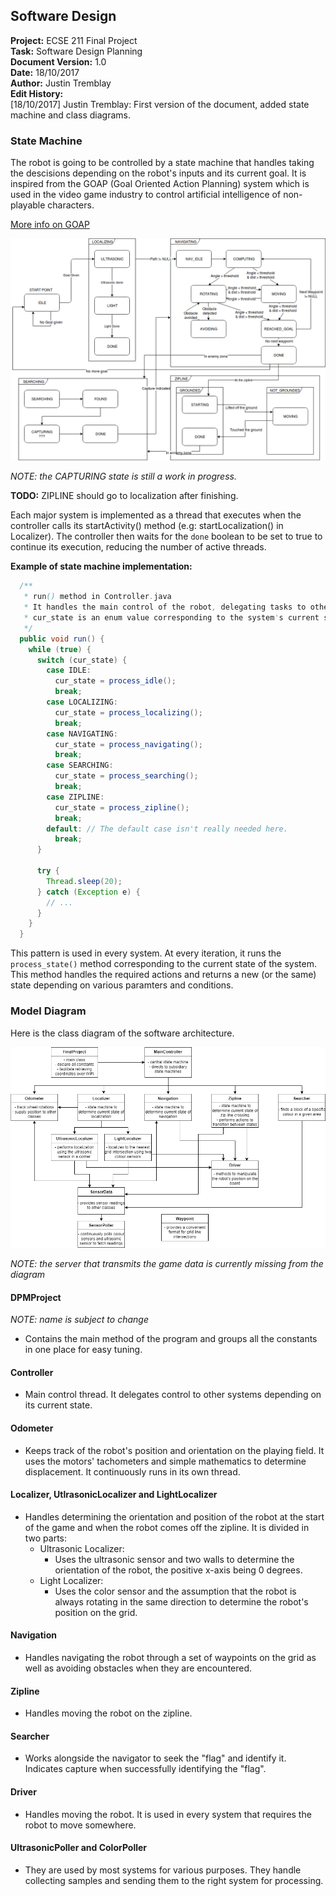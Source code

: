 ## Software Design

**Project:** ECSE 211 Final Project  
**Task:** Software Design Planning  
**Document Version:** 1.0  
**Date:** 18/10/2017  
**Author:** Justin Tremblay  
**Edit History:**  
[18/10/2017] Justin Tremblay: First version of the document, added state machine and class diagrams.  

### State Machine

The robot is going to be controlled by a state machine that handles taking the descisions depending on the robot's inputs and its current goal. It is inspired from the GOAP (Goal Oriented Action Planning) system which is used in the video game industry to control artificial intelligence of non-playable characters.

[More info on GOAP](http://alumni.media.mit.edu/~jorkin/goap.html)

![](./StateMachine.png)

*NOTE: the CAPTURING state is still a work in progress.*

**TODO:** ZIPLINE should go to localization after finishing.

Each major system is implemented as a thread that executes when the controller calls its startActivity() method (e.g: startLocalization() in Localizer). The controller then waits for the `done` boolean to be set to true to continue its execution, reducing the number of active threads.

**Example of state machine implementation:**

```java
  /**
   * run() method in Controller.java
   * It handles the main control of the robot, delegating tasks to other systems.
   * cur_state is an enum value corresponding to the system's current state.
   */
  public void run() {
    while (true) {
      switch (cur_state) {
        case IDLE:
          cur_state = process_idle();
          break;
        case LOCALIZING:
          cur_state = process_localizing();
          break;
        case NAVIGATING:
          cur_state = process_navigating();
          break;
        case SEARCHING:
          cur_state = process_searching();
          break;
        case ZIPLINE:
          cur_state = process_zipline();
          break;
        default: // The default case isn't really needed here.
          break;
      }

      try {
        Thread.sleep(20);
      } catch (Exception e) {
        // ...
      }
    }
  }
```

This pattern is used in every system. At every iteration, it runs the `process_state()` method corresponding to the current state of the system. This method handles the required actions and returns a new (or the same) state depending on various paramters and conditions.

### Model Diagram

Here is the class diagram of the software architecture.

![](./ClassDiagram.png)

*NOTE: the server that transmits the game data is currently missing from the diagram*

#### DPMProject
*NOTE: name is subject to change*

* Contains the main method of the program and groups all the constants in one place for easy tuning.

#### Controller

* Main control thread. It delegates control to other systems depending on its current state.

#### Odometer

* Keeps track of the robot's position and orientation on the playing field. It uses the motors' tachometers and simple mathematics to determine displacement. It continuously runs in its own thread.

#### Localizer, UtlrasonicLocalizer and LightLocalizer

* Handles determining the orientation and position of the robot at the start of the game and when the robot comes off the zipline. It is divided in two parts:
    * Ultrasonic Localizer:
        * Uses the ultrasonic sensor and two walls to determine the orientation of the robot, the positive x-axis being 0 degrees.
    * Light Localizer:
        * Uses the color sensor and the assumption that the robot is always rotating in the same direction to determine the robot's position on the grid.

#### Navigation

* Handles navigating the robot through a set of waypoints on the grid as well as avoiding obstacles when they are encountered.

#### Zipline

* Handles moving the robot on the zipline.

#### Searcher

* Works alongside the navigator to seek the "flag" and identify it. Indicates capture when successfully identifying the "flag".

#### Driver

* Handles moving the robot. It is used in every system that requires the robot to move somewhere.

#### UltrasonicPoller and ColorPoller

* They are used by most systems for various purposes. They handle collecting samples and sending them to the right system for processing.
